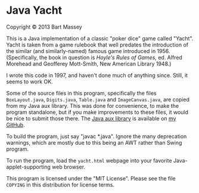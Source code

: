 # Java Yacht
Copyright © 2013 Bart Massey

This is a Java implementation of a classic "poker dice" game
called "Yacht". Yacht is taken from a game rulebook that
well predates the introduction of the similar (and
similarly-named) famous game introduced in 1956.
(Specifically, the book in question is *Hoyle's Rules of Games,*
ed. Alfred Morehead and Geofferey Mott-Smith, New American
Library 1948.)

I wrote this code in 1997, and haven't done much of anything
since. Still, it seems to work OK.

Some of the source files in this program, specifically the
files `BoxLayout.java`, `Digits.java`, `Table.java` and
`ImageCanvas.java`, are copied from my Java aux
library. This was done for convenience, to make the program
standalone, but if you make improvements to these files, it
would be nice to submit those there.  The [Java aux
library](http://github.com/BartMassey/java-aux) is available
on [my GitHub](http://github.com/BartMassey).

To build the program, just say "javac *.java". Ignore the many
deprecation warnings, which are mostly due to this being an
AWT rather than Swing program.

To run the program, load the `yacht.html` webpage into your
favorite Java-applet-supporting web browser.

This program is licensed under the "MIT License". Please see
the file `COPYING` in this distribution for license terms.
